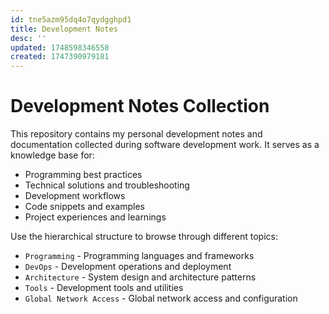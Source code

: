 ```yaml
---
id: tne5azm95dq4o7qydgghpd1
title: Development Notes
desc: ''
updated: 1748598346558
created: 1747390979181
---
```

# Development Notes Collection

This repository contains my personal development notes and documentation collected during software development work. It serves as a knowledge base for:

- Programming best practices
- Technical solutions and troubleshooting
- Development workflows
- Code snippets and examples
- Project experiences and learnings

Use the hierarchical structure to browse through different topics:

- `Programming` - Programming languages and frameworks
- `DevOps` - Development operations and deployment
- `Architecture` - System design and architecture patterns
- `Tools` - Development tools and utilities
- `Global Network Access` - Global network access and configuration